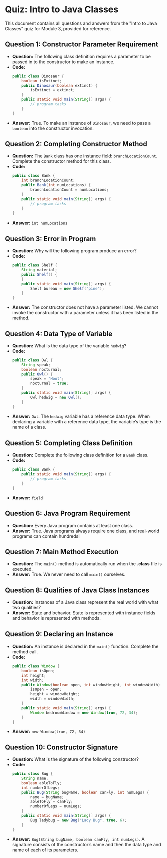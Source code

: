 # Quiz: Intro to Java Classes

This document contains all questions and answers from the "Intro to Java Classes" quiz for Module 3, provided for reference.

## Question 1: Constructor Parameter Requirement

-   **Question:** The following class definition requires a parameter to be passed in to the constructor to make an instance.
-   **Code:**
    ```java
    public class Dinosaur {
        boolean isExtinct;
        public Dinosaur(boolean extinct) {
            isExtinct = extinct;
        }
        public static void main(String[] args) {
            // program tasks
        }
    }
    ```
-   **Answer:** True. To make an instance of `Dinosaur`, we need to pass a `boolean` into the constructor invocation.

## Question 2: Completing Constructor Method

-   **Question:** The `Bank` class has one instance field: `branchLocationCount`. Complete the constructor method for this class.
-   **Code:**
    ```java
    public class Bank {
        int branchLocationCount;
        public Bank(int numLocations) {
            branchLocationCount = numLocations;
        }
        public static void main(String[] args) {
            // program tasks
        }
    }
    ```
-   **Answer:** `int numLocations`

## Question 3: Error in Program

-   **Question:** Why will the following program produce an error?
-   **Code:**
    ```java
    public class Shelf {
        String material;
        public Shelf() {
        }
        public static void main(String[] args) {
            Shelf bureau = new Shelf("pine");
        }
    }
    ```
-   **Answer:** The constructor does not have a parameter listed. We cannot invoke the constructor with a parameter unless it has been listed in the method.

## Question 4: Data Type of Variable

-   **Question:** What is the data type of the variable `hedwig`?
-   **Code:**
    ```java
    public class Owl {
        String speak;
        boolean nocturnal;
        public Owl() {
            speak = "Hoot";
            nocturnal = true;
        }
        public static void main(String[] args) {
            Owl hedwig = new Owl();
        }
    }
    ```
-   **Answer:** `Owl`. The `hedwig` variable has a reference data type. When declaring a variable with a reference data type, the variable’s type is the name of a class.

## Question 5: Completing Class Definition

-   **Question:** Complete the following class definition for a `Bank` class.
-   **Code:**
    ```java
    public class Bank {
        public static void main(String[] args) {
            // program tasks
        }
    }
    ```
-   **Answer:** `field`

## Question 6: Java Program Requirement

-   **Question:** Every Java program contains at least one class.
-   **Answer:** True. Java programs always require one class, and real-world programs can contain hundreds!

## Question 7: Main Method Execution

-   **Question:** The `main()` method is automatically run when the **.class** file is executed.
-   **Answer:** True. We never need to call `main()` ourselves.

## Question 8: Qualities of Java Class Instances

-   **Question:** Instances of a Java class represent the real world with what two qualities?
-   **Answer:** State and behavior. State is represented with instance fields and behavior is represented with methods.

## Question 9: Declaring an Instance

-   **Question:** An instance is declared in the `main()` function. Complete the method call.
-   **Code:**
    ```java
    public class Window {
        boolean isOpen;
        int height;
        int width;
        public Window(boolean open, int windowHeight, int windowWidth) {
            isOpen = open;
            height = windowHeight;
            width = windowWidth;
        }
        public static void main(String[] args) {
            Window bedroomWindow = new Window(true, 72, 34);
        }
    }
    ```
-   **Answer:** `new Window(true, 72, 34)`

## Question 10: Constructor Signature

-   **Question:** What is the signature of the following constructor?
-   **Code:**
    ```java
    public class Bug {
        String name;
        boolean ableToFly;
        int numberOfLegs;
        public Bug(String bugName, boolean canFly, int numLegs) {
            name = bugName;
            ableToFly = canFly;
            numberOfLegs = numLegs;
        }
        public static void main(String[] args) {
            Bug ladybug = new Bug("Lady Bug", true, 6);
        }
    }
    ```
-   **Answer:** `Bug(String bugName, boolean canFly, int numLegs)`. A signature consists of the constructor’s name and then the data type and name of each of its parameters.
